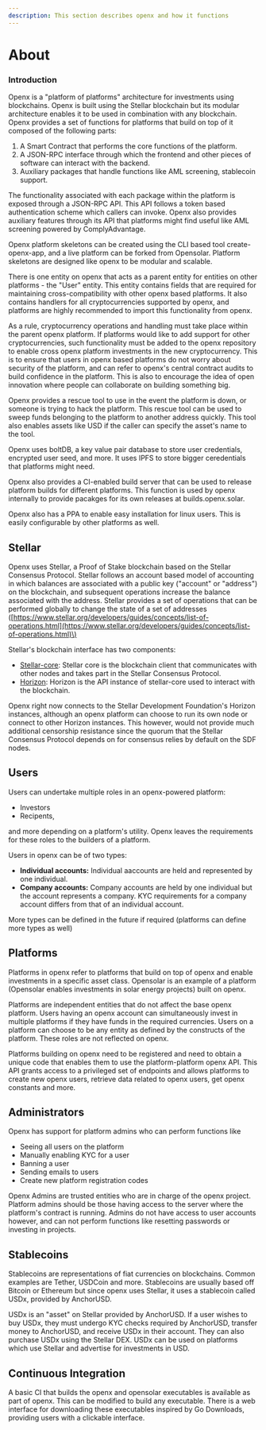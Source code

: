 ```yaml
---
description: This section describes openx and how it functions
---
```


# About

### Introduction

Openx is a "platform of platforms" architecture for investments using blockchains. Openx is built using the Stellar blockchain but its modular architecture enables it to be used in combination with any blockchain. Openx provides a set of functions for platforms that build on top of it composed of the following parts:

1. A Smart Contract that performs the core functions of the platform.
2. A JSON-RPC interface through which the frontend and other pieces of software can interact with the backend.
3. Auxiliary packages that handle functions like AML screening, stablecoin support.

The functionality associated with each package within the platform is exposed through a JSON-RPC API. This API follows a token based authentication scheme which callers can invoke. Openx also provides auxiliary features through its API that platforms might find useful like AML screening powered by ComplyAdvantage.

Openx platform skeletons can be created using the CLI based tool create-openx-app, and a live platform can be forked from Opensolar. Platform skeletons are designed like openx to be modular and scalable.

There is one entity on openx that acts as a parent entity for entities on other platforms - the "User" entity. This entity contains fields that are required for maintaining cross-compatibility with other openx based platforms. It also contains handlers for all cryptocurrencies supported by openx, and platforms are highly recommended to import this functionality from openx.

As a rule, cryptocurrency operations and handling must take place within the parent openx platform. If platforms would like to add support for other cryptocurrencies, such functionality must be added to the openx repository to enable cross openx platform investments in the new cryptocurrency. This is to ensure that users in openx based platforms do not worry about security of the platform, and can refer to openx's central contract audits to build confidence in the platform. This is also to encourage the idea of open innovation where people can collaborate on building something big.

Openx provides a rescue tool to use in the event the platform is down, or someone is trying to hack the platform. This rescue tool can be used to sweep funds belonging to the platform to another address quickly. This tool also enables assets like USD if the caller can specify the asset's name to the tool.

Openx uses boltDB, a key value pair database to store user credentials, encrypted user seed, and more. It uses IPFS to store bigger ceredentials that platforms might need.

Openx also provides a CI-enabled build server that can be used to release platform builds for different platforms. This function is used by openx internally to provide pacakges for its own releases at builds.openx.solar.

Openx also has a PPA to enable easy installation for linux users. This is easily configurable by other platforms as well.

## Stellar

Openx uses Stellar, a Proof of Stake blockchain based on the Stellar Consensus Protocol. Stellar follows an account based model of accounting in which balances are associated with a public key \("account" or "address"\) on the blockchain, and subsequent operations increase the balance associated with the address. Stellar provides a set of operations that can be performed globally to change the state of a set of addresses \([https://www.stellar.org/developers/guides/concepts/list-of-operations.html](https://www.stellar.org/developers/guides/concepts/list-of-operations.html)\)

Stellar's blockchain interface has two components:

* [Stellar-core](https://github.com/stellar/stellar-core): Stellar core is the blockchain client that communicates with other nodes and takes part in the Stellar Consensus Protocol.
* [Horizon](https://godoc.org/github.com/stellar/go/clients/horizon): Horizon is the API instance of stellar-core used to interact with the blockchain.

Openx right now connects to the Stellar Development Foundation's Horizon instances, although an openx platform can choose to run its own node or connect to other Horizon instances. This however, would not provide much additional censorship resistance since the quorum that the Stellar Consensus Protocol depends on for consensus relies by default on the SDF nodes.

## Users

Users can undertake multiple roles in an openx-powered platform:

* Investors
* Recipents,

and more depending on a platform's utility. Openx leaves the requirements for these roles to the builders of a platform.

Users in openx can be of two types:

* **Individual accounts:** Individual aaccounts are held and represented by one individual.
* **Company accounts:** Company accounts are held by one individual but the account represents a company. KYC requirements for a company account differs from that of an individual account.

More types can be defined in the future if required \(platforms can define more types as well\)

## Platforms

Platforms in openx refer to platforms that build on top of openx and enable investments in a specific asset class. Opensolar is an example of a platform \(Opensolar enables investments in solar energy projects\) built on openx.

Platforms are independent entities that do not affect the base openx platform. Users having an openx account can simultaneously invest in multiple platforms if they have funds in the required currencies. Users on a platform can choose to be any entity as defined by the constructs of the platform. These roles are not reflected on openx.

Platforms building on openx need to be registered and need to obtain a unique code that enables them to use the platform-platform openx API. This API grants access to a privileged set of endpoints and allows platforms to create new openx users, retrieve data related to openx users, get openx constants and more.

## Administrators

Openx has support for platform admins who can perform functions like

* Seeing all users on the platform
* Manually enabling KYC for a user
* Banning a user
* Sending emails to users
* Create new platform registration codes

Openx Admins are trusted entities who are in charge of the openx project. Platform admins should be those having access to the server where the platform's contract is running. Admins do not have access to user accounts however, and can not perform functions like resetting passwords or investing in projects.

## Stablecoins

Stablecoins are representations of fiat currencies on blockchains. Common examples are Tether, USDCoin and more. Stablecoins are usually based off Bitcoin or Ethereum but since openx uses Stellar, it uses a stablecoin called USDx, provided by AnchorUSD.

USDx is an "asset" on Stellar provided by AnchorUSD. If a user wishes to buy USDx, they must undergo KYC checks required by AnchorUSD, transfer money to AnchorUSD, and receive USDx in their account. They can also purchase USDx using the Stellar DEX. USDx can be used on platforms which use Stellar and advertise for investments in USD.

## Continuous Integration

A basic CI that builds the openx and opensolar executables is available as part of openx. This can be modified to build any executable. There is a web interface for downloading these executables inspired by Go Downloads, providing users with a clickable interface.

